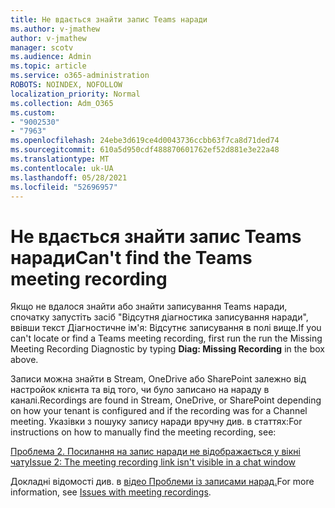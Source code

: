```yaml
---
title: Не вдається знайти запис Teams наради
ms.author: v-jmathew
author: v-jmathew
manager: scotv
ms.audience: Admin
ms.topic: article
ms.service: o365-administration
ROBOTS: NOINDEX, NOFOLLOW
localization_priority: Normal
ms.collection: Adm_O365
ms.custom:
- "9002530"
- "7963"
ms.openlocfilehash: 24ebe3d619ce4d0043736ccbb63f7ca8d71ded74
ms.sourcegitcommit: 610a5d950cdf488870601762ef52d881e3e22a48
ms.translationtype: MT
ms.contentlocale: uk-UA
ms.lasthandoff: 05/28/2021
ms.locfileid: "52696957"
---
```

# <a name="cant-find-the-teams-meeting-recording"></a><span data-ttu-id="a1a10-102">Не вдається знайти запис Teams наради</span><span class="sxs-lookup"><span data-stu-id="a1a10-102">Can't find the Teams meeting recording</span></span>

<span data-ttu-id="a1a10-103">Якщо не вдалося знайти або знайти записування Teams наради, спочатку запустіть засіб "Відсутня  діагностика записування наради", ввівши текст Діагностичне ім'я: Відсутнє записування в полі вище.</span><span class="sxs-lookup"><span data-stu-id="a1a10-103">If you can't locate or find a Teams meeting recording, first run the run the Missing Meeting Recording Diagnostic by typing **Diag: Missing Recording** in the box above.</span></span> 

<span data-ttu-id="a1a10-104">Записи можна знайти в Stream, OneDrive або SharePoint залежно від настройок клієнта та від того, чи було записано на нараду в каналі.</span><span class="sxs-lookup"><span data-stu-id="a1a10-104">Recordings are found in Stream, OneDrive, or SharePoint depending on how your tenant is configured and if the recording was for a Channel meeting.</span></span> <span data-ttu-id="a1a10-105">Указівки з пошуку запису наради вручну див. в статтях:</span><span class="sxs-lookup"><span data-stu-id="a1a10-105">For instructions on how to manually find the meeting recording, see:</span></span> 

[<span data-ttu-id="a1a10-106">Проблема 2. Посилання на запис наради не відображається у вікні чату</span><span class="sxs-lookup"><span data-stu-id="a1a10-106">Issue 2: The meeting recording link isn't visible in a chat window</span></span>](/microsoftteams/troubleshoot/meetings/troubleshoot-meeting-recording-issues#issue-2-the-meeting-recording-link-isnt-visible-in-a-chat-window)

<span data-ttu-id="a1a10-107">Докладні відомості див. в [відео Проблеми із записами нарад.](/microsoftteams/troubleshoot/meetings/troubleshoot-meeting-recording-issues)</span><span class="sxs-lookup"><span data-stu-id="a1a10-107">For more information, see [Issues with meeting recordings](/microsoftteams/troubleshoot/meetings/troubleshoot-meeting-recording-issues).</span></span>
